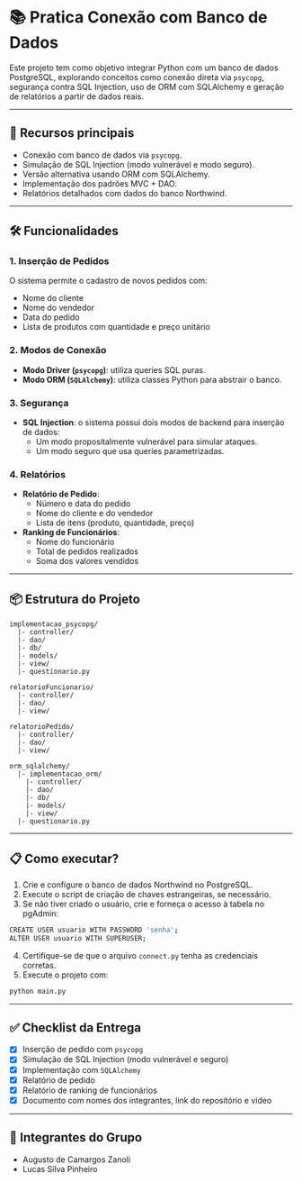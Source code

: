 # 📚 Pratica Conexão com Banco de Dados

Este projeto tem como objetivo integrar Python com um banco de dados PostgreSQL, explorando conceitos como conexão direta via `psycopg`, segurança contra SQL Injection, uso de ORM com SQLAlchemy e geração de relatórios a partir de dados reais.

---

## 🚀 **Recursos principais**
- Conexão com banco de dados via `psycopg`.
- Simulação de SQL Injection (modo vulnerável e modo seguro).
- Versão alternativa usando ORM com SQLAlchemy.
- Implementação dos padrões MVC + DAO.
- Relatórios detalhados com dados do banco Northwind.

---

## 🛠️ **Funcionalidades**

### 1. Inserção de Pedidos
O sistema permite o cadastro de novos pedidos com:
- Nome do cliente
- Nome do vendedor
- Data do pedido
- Lista de produtos com quantidade e preço unitário

### 2. Modos de Conexão
- **Modo Driver (`psycopg`)**: utiliza queries SQL puras.
- **Modo ORM (`SQLAlchemy`)**: utiliza classes Python para abstrair o banco.

### 3. Segurança
- **SQL Injection**: o sistema possui dois modos de backend para inserção de dados:
  - Um modo propositalmente vulnerável para simular ataques.
  - Um modo seguro que usa queries parametrizadas.

### 4. Relatórios
- **Relatório de Pedido**:
  - Número e data do pedido
  - Nome do cliente e do vendedor
  - Lista de itens (produto, quantidade, preço)
- **Ranking de Funcionários**:
  - Nome do funcionário
  - Total de pedidos realizados
  - Soma dos valores vendidos

---

## 📦 **Estrutura do Projeto**

```
implementacao_psycopg/
  |- controller/
  |- dao/
  |- db/
  |- models/
  |- view/
  |- questionario.py

relatorioFuncionario/
  |- controller/
  |- dao/
  |- view/

relatorioPedido/
  |- controller/
  |- dao/
  |- view/

orm_sqlalchemy/
  |- implementacao_orm/
    |- controller/
    |- dao/
    |- db/
    |- models/
    |- view/
  |- questionario.py
```

---

## 📋 **Como executar?**

1. Crie e configure o banco de dados Northwind no PostgreSQL.
2. Execute o script de criação de chaves estrangeiras, se necessário.
3. Se não tiver criado o usuário, crie e forneça o acesso à tabela no pgAdmin:

```bash
CREATE USER usuario WITH PASSWORD 'senha';
ALTER USER usuario WITH SUPERUSER;
```

4. Certifique-se de que o arquivo `connect.py` tenha as credenciais corretas.
5. Execute o projeto com:

```bash
python main.py
```


---

## ✅ **Checklist da Entrega**

- [x] Inserção de pedido com `psycopg`
- [x] Simulação de SQL Injection (modo vulnerável e seguro)
- [x] Implementação com `SQLAlchemy`
- [x] Relatório de pedido
- [x] Relatório de ranking de funcionários
- [x] Documento com nomes dos integrantes, link do repositório e vídeo

---

## 👥 **Integrantes do Grupo**
- Augusto de Camargos Zanoli
- Lucas Silva Pinheiro

